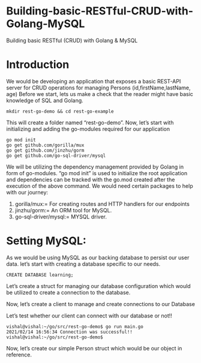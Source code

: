 # Building-basic-RESTful-CRUD-with-Golang-MySQL
Building basic RESTful (CRUD) with Golang &amp; MySQL


# Introduction

We would be developing an application that exposes a basic REST-API server for CRUD operations for managing Persons (id,firstName,lastName, age)
Before we start, lets us make a check that the reader might have basic knowledge of SQL and Golang.

```
mkdir rest-go-demo && cd rest-go-example
```

This will create a folder named “rest-go-demo”.
Now, let’s start with initializing and adding the go-modules required for our application

```
go mod init
go get github.com/gorilla/mux
go get github.com/jinzhu/gorm
go get github.com/go-sql-driver/mysql
```

We will be utilizing the dependency management provided by Golang in form of go-modules.
“go mod init” is used to initialize the root application and dependencies can be tracked with the go.mod created after the execution of the above command.
We would need certain packages to help with our journey:
1. gorilla/mux:= For creating routes and HTTP handlers for our endpoints
2. jinzhu/gorm:= An ORM tool for MySQL.
3. go-sql-driver/mysql:= MYSQL driver.

# Setting MySQL:

As we would be using MySQL as our backing database to persist our user data.
let’s start with creating a database specific to our needs.

```
CREATE DATABASE learning;
```

Let’s create a struct for managing our database configuration which would be utilized to create a connection to the database.

Now, let’s create a client to manage and create connections to our Database

Let’s test whether our client can connect with our database or not!!

```
vishal@vishal:~/go/src/rest-go-demo$ go run main.go 
2021/02/14 16:56:34 Connection was successful!!
vishal@vishal:~/go/src/rest-go-demo$
```

Now, let’s create our simple Person struct which would be our object in reference.

